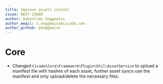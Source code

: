 ```yaml
---
title: Improve assets install
issue: NEXT-25068
author: Sebastian Seggewiss
author_email: s.seggewiss@cicada.com
author_github: @seggewiss
---
```

# Core
* Changed `Cicada\Core\Framework\Plugin\Util\AssetService` to upload a manifest file with hashes of each asset, further asset syncs use the manifest and only upload/delete the necessary files.
